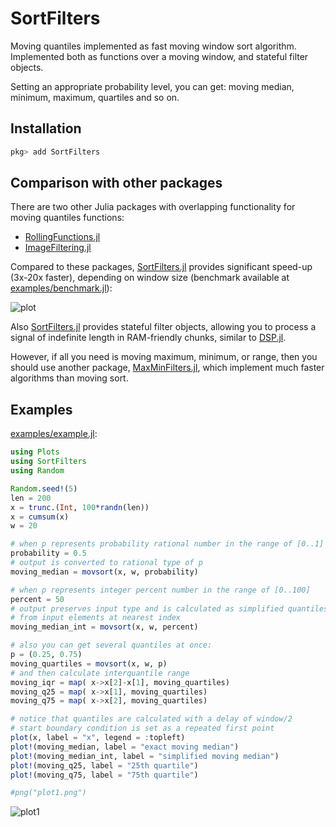 # SortFilters

Moving quantiles implemented as fast moving window sort algorithm.
Implemented both as functions over a moving window, and stateful filter objects.

Setting an appropriate probability level, you can get: moving median, minimum, maximum, quartiles and so on.

## Installation
```julia
pkg> add SortFilters
```

## Comparison with other packages
There are two other Julia packages with overlapping functionality for moving quantiles functions:
- [RollingFunctions.jl](https://github.com/JeffreySarnoff/RollingFunctions.jl)
- [ImageFiltering.jl](https://github.com/JuliaImages/ImageFiltering.jl)

Compared to these packages, [SortFilters.jl](https://github.com/sairus7/SortFilters.jl) provides significant speed-up (3x-20x faster), depending on window size (benchmark available at [examples/benchmark.jl](https://github.com/sairus7/SortFilters.jl/blob/master/examples/benchmark.jl)):

![plot](https://user-images.githubusercontent.com/20798349/83455606-e42d1280-a466-11ea-8b48-0e375a7dcaa0.png)

Also [SortFilters.jl](https://github.com/sairus7/SortFilters.jl) provides stateful filter objects, allowing you to process a signal of indefinite length in RAM-friendly chunks, similar to [DSP.jl](https://juliadsp.github.io/DSP.jl/stable/filters/#stateful-filter-objects-1).

However, if all you need is moving maximum, minimum, or range, then you should use another package, [MaxMinFilters.jl](https://github.com/sairus7/MaxMinFilters.jl), which implement much faster algorithms than moving sort.

## Examples
[examples/example.jl](https://github.com/sairus7/SortFilters.jl/blob/master/examples/example.jl):
```julia
using Plots
using SortFilters
using Random

Random.seed!(5)
len = 200
x = trunc.(Int, 100*randn(len))
x = cumsum(x)
w = 20

# when p represents probability rational number in the range of [0..1]
probability = 0.5
# output is converted to rational type of p
moving_median = movsort(x, w, probability)

# when p represents integer percent number in the range of [0..100]
percent = 50
# output preserves input type and is calculated as simplified quantiles
# from input elements at nearest index
moving_median_int = movsort(x, w, percent)

# also you can get several quantiles at once:
p = (0.25, 0.75)
moving_quartiles = movsort(x, w, p)
# and then calculate interquantile range
moving_iqr = map( x->x[2]-x[1], moving_quartiles)
moving_q25 = map( x->x[1], moving_quartiles)
moving_q75 = map( x->x[2], moving_quartiles)

# notice that quantiles are calculated with a delay of window/2
# start boundary condition is set as a repeated first point
plot(x, label = "x", legend = :topleft)
plot!(moving_median, label = "exact moving median")
plot!(moving_median_int, label = "simplified moving median")
plot!(moving_q25, label = "25th quartile")
plot!(moving_q75, label = "75th quartile")

#png("plot1.png")
```
![plot1](https://user-images.githubusercontent.com/20798349/83455610-e68f6c80-a466-11ea-8fb3-7b0c18aa92d0.png)
